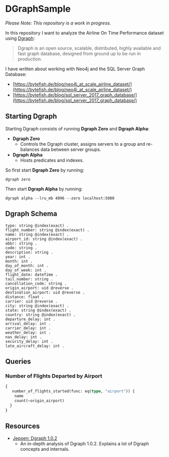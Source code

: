 # DGraphSample #

*Please Note: This repository is a work in progress.*

In this repository I want to analyze the Airline On Time Performance dataset using [Dgraph]:

> Dgraph is an open source, scalable, distributed, highly available and fast graph database, 
> designed from ground up to be run in production.

I have written about working with Neo4j and the SQL Server Graph Database:

* [https://bytefish.de/blog/neo4j_at_scale_airline_dataset/](https://bytefish.de/blog/neo4j_at_scale_airline_dataset/)
* [https://bytefish.de/blog/sql_server_2017_graph_database/](https://bytefish.de/blog/sql_server_2017_graph_database/)

## Starting Dgraph ##

Starting Dgraph consists of running **Dgraph Zero** and **Dgraph Alpha**:

* **Dgraph Zero**
    * Controls the Dgraph cluster, assigns servers to a group and re-balances data between server groups.
* **Dgraph Alpha** 
    * Hosts predicates and indexes.

So first start **Dgraph Zero** by running:

```
dgraph zero
```

Then start **Dgraph Alpha** by running:

```
dgraph alpha --lru_mb 4096 --zero localhost:5080
```

## Dgraph Schema ##

```
type: string @index(exact) .
flight_number: string @index(exact) .
name: string @index(exact) .
airport_id: string @index(exact) .
abbr: string .
code: string .
description: string .
year: int .
month: int .
day_of_month: int .
day_of_week: int .
flight_date: dateTime .
tail_number: string .
cancellation_code: string .
origin_airport: uid @reverse .
destination_airport: uid @reverse .
distance: float .
carrier: uid @reverse .
city: string @index(exact) .
state: string @index(exact) .
country: string @index(exact) .
departure_delay: int .
arrival_delay: int .
carrier_delay: int .
weather_delay: int .
nas_delay: int .
security_delay: int .
late_aircraft_delay: int .
```

## Queries ##

### Number of Flights Departed by Airport ###

```graphql
{
   number_of_flights_started(func: eq(type, "airport")) {
    name
    count(~origin_airport)
  }
}
```

## Resources ##

* [Jepsen: Dgraph 1.0.2](https://jepsen.io/analyses/dgraph-1-0-2)
    * An in-depth analysis of Dgraph 1.0.2. Explains a lot of Dgraph concepts and internals.

[Dgraph]: https://dgraph.io/
